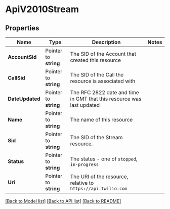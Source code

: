# ApiV2010Stream

## Properties

Name | Type | Description | Notes
------------ | ------------- | ------------- | -------------
**AccountSid** | Pointer to **string** | The SID of the Account that created this resource |
**CallSid** | Pointer to **string** | The SID of the Call the resource is associated with |
**DateUpdated** | Pointer to **string** | The RFC 2822 date and time in GMT that this resource was last updated |
**Name** | Pointer to **string** | The name of this resource |
**Sid** | Pointer to **string** | The SID of the Stream resource. |
**Status** | Pointer to **string** | The status - one of `stopped`, `in-progress` |
**Uri** | Pointer to **string** | The URI of the resource, relative to `https://api.twilio.com` |

[[Back to Model list]](../README.md#documentation-for-models) [[Back to API list]](../README.md#documentation-for-api-endpoints) [[Back to README]](../README.md)


